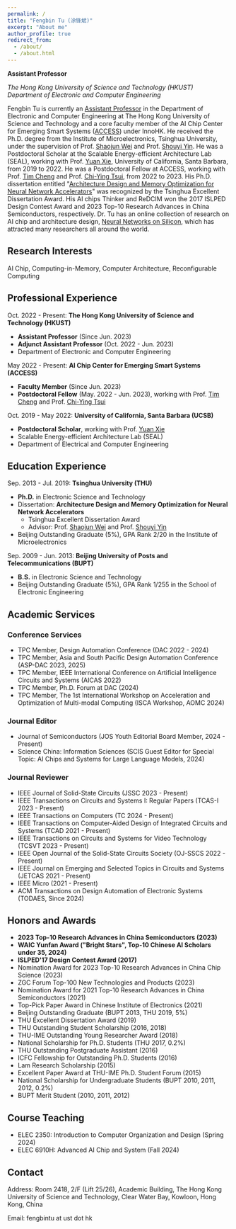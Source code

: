 ```yaml
---
permalink: /
title: "Fengbin Tu (涂锋斌)"
excerpt: "About me"
author_profile: true
redirect_from: 
  - /about/
  - /about.html
---
```


**Assistant Professor**

*The Hong Kong University of Science and Technology (HKUST)*    
*Department of Electronic and Computer Engineering*

Fengbin Tu is currently an [Assistant Professor](https://ece.hkust.edu.hk/fengbintu) in the Department of Electronic and Computer Engineering at The Hong Kong University of Science and Technology and a core faculty member of the AI Chip Center for Emerging Smart Systems ([ACCESS](https://inno-access.hk)) under InnoHK. He received the Ph.D. degree from the Institute of Microelectronics, Tsinghua University, under the supervision of Prof. [Shaojun Wei](https://www.ime.tsinghua.edu.cn/info/1015/1151.htm) and Prof. [Shouyi Yin](https://www.ime.tsinghua.edu.cn/info/1015/1018.htm). He was a Postdoctoral Scholar at the Scalable Energy-efficient Architecture Lab (SEAL), working with Prof. [Yuan Xie](https://ece.hkust.edu.hk/yuanxie), University of California, Santa Barbara, from 2019 to 2022. He was a Postdoctoral Fellow at ACCESS, working with Prof. [Tim Cheng](https://seng.hkust.edu.hk/about/people/faculty/tim-kwang-ting-cheng) and Prof. [Chi-Ying Tsui](https://seng.hkust.edu.hk/about/people/faculty/chi-ying-tsui), from 2022 to 2023. His Ph.D. dissertation entitled "[Architecture Design and Memory Optimization for Neural Network Accelerators](https://kns.cnki.net/kcms/detail/detail.aspx?dbcode=CDFD&dbname=CDFDLAST2021&filename=1020828815.nh&uniplatform=NZKPT&v=bdVUOsJf2lwjfXuqPWOsl9s67ZxHKZjmHQbPimTBdIB2qgEfou0_v25FCF04_vHM)" was recognized by the Tsinghua Excellent Dissertation Award. His AI chips Thinker and ReDCIM won the 2017 ISLPED Design Contest Award and 2023 Top-10 Research Advances in China Semiconductors, respectively. Dr. Tu has an online collection of research on AI chip and architecture design, [Neural Networks on Silicon](https://github.com/fengbintu/Neural-Networks-on-Silicon), which has attracted many researchers all around the world.

## Research Interests
AI Chip, Computing-in-Memory, Computer Architecture, Reconfigurable Computing

## Professional Experience
Oct. 2022 - Present: **The Hong Kong University of Science and Technology (HKUST)**
* **Assistant Professor** (Since Jun. 2023)
* **Adjunct Assistant Professor** (Oct. 2022 - Jun. 2023)
* Department of Electronic and Computer Engineering 

May 2022 - Present: **AI Chip Center for Emerging Smart Systems (ACCESS)**
* **Faculty Member** (Since Jun. 2023)
* **Postdoctoral Fellow** (May. 2022 - Jun. 2023), working with Prof. [Tim Cheng](https://seng.hkust.edu.hk/about/people/faculty/tim-kwang-ting-cheng) and Prof. [Chi-Ying Tsui](https://seng.hkust.edu.hk/about/people/faculty/chi-ying-tsui)

Oct. 2019 - May 2022: **University of California, Santa Barbara (UCSB)**
* **Postdoctoral Scholar**, working with Prof. [Yuan Xie](https://ece.hkust.edu.hk/yuanxie)
* Scalable Energy-efficient Architecture Lab (SEAL)
* Department of Electrical and Computer Engineering   

## Education Experience
Sep. 2013 - Jul. 2019: **Tsinghua University (THU)**
* **Ph.D.** in Electronic Science and Technology
* Dissertation: **Architecture Design and Memory Optimization for Neural Network Accelerators**
  - Tsinghua Excellent Dissertation Award
  - Advisor: Prof. [Shaojun Wei](https://www.ime.tsinghua.edu.cn/info/1015/1151.htm) and Prof. [Shouyi Yin](https://www.ime.tsinghua.edu.cn/info/1015/1018.htm)
* Beijing Outstanding Graduate (5%), GPA Rank 2/20 in the Institute of Microelectronics 

Sep. 2009 - Jun. 2013: **Beijing University of Posts and Telecommunications (BUPT)**
* **B.S.** in Electronic Science and Technology 
* Beijing Outstanding Graduate (5%), GPA Rank 1/255 in the School of Electronic Engineering

## Academic Services
### Conference Services
* TPC Member, Design Automation Conference (DAC 2022 - 2024)
* TPC Member, Asia and South Pacific Design Automation Conference (ASP-DAC 2023, 2025)
* TPC Member, IEEE International Conference on Artificial Intelligence Circuits and Systems (AICAS 2022)
* TPC Member, Ph.D. Forum at DAC (2024)
* TPC Member, The 1st International Workshop on Acceleration and Optimization of Multi-modal Computing (ISCA Workshop, AOMC 2024)

### Journal Editor
* Journal of Semiconductors (JOS Youth Editorial Board Member, 2024 - Present)
* Science China: Information Sciences (SCIS Guest Editor for Special Topic: AI Chips and Systems for Large Language Models, 2024)

### Journal Reviewer
* IEEE Journal of Solid-State Circuits (JSSC 2023 - Present)
* IEEE Transactions on Circuits and Systems I: Regular Papers (TCAS-I 2023 - Present)
* IEEE Transactions on Computers (TC 2024 - Present)
* IEEE Transactions on Computer-Aided Design of Integrated Circuits and Systems (TCAD 2021 - Present)
* IEEE Transactions on Circuits and Systems for Video Technology (TCSVT 2023 - Present)
* IEEE Open Journal of the Solid-State Circuits Society (OJ-SSCS 2022 - Present)
* IEEE Journal on Emerging and Selected Topics in Circuits and Systems (JETCAS 2021 - Present)
* IEEE Micro (2021 - Present)
* ACM Transactions on Design Automation of Electronic Systems (TODAES, Since 2024)

## Honors and Awards
* **2023 Top-10 Research Advances in China Semiconductors (2023)**
* **WAIC Yunfan Award ("Bright Stars", Top-10 Chinese AI Scholars under 35, 2024)**
* **ISLPED'17 Design Contest Award (2017)**
* Nomination Award for 2023 Top-10 Research Advances in China Chip Science (2023)
* ZGC Forum Top-100 New Technologies and Products (2023)
* Nomination Award for 2021 Top-10 Research Advances in China Semiconductors (2021)
* Top-Pick Paper Award in Chinese Institute of Electronics (2021)
* Beijing Outstanding Graduate (BUPT 2013, THU 2019, 5%)
* THU Excellent Dissertation Award (2019)
* THU Outstanding Student Scholarship (2016, 2018)
* THU-IME Outstanding Young Researcher Award (2018)
* National Scholarship for Ph.D. Students (THU 2017, 0.2%)
* THU Outstanding Postgraduate Assistant (2016)
* ICFC Fellowship for Outstanding Ph.D. Students (2016)
* Lam Research Scholarship (2015)
* Excellent Paper Award at THU-IME Ph.D. Student Forum (2015)
* National Scholarship for Undergraduate Students (BUPT 2010, 2011, 2012, 0.2%)
* BUPT Merit Student (2010, 2011, 2012)

## Course Teaching
* ELEC 2350: Introduction to Computer Organization and Design (Spring 2024)
* ELEC 6910H: Advanced AI Chip and System (Fall 2024)

## Contact
Address: Room 2418, 2/F (Lift 25/26), Academic Building, The Hong Kong University of Science and Technology, Clear Water Bay, Kowloon, Hong Kong, China

Email: fengbintu at ust dot hk
<br/><br/>
<script type="text/javascript" id="clustrmaps" src="//cdn.clustrmaps.com/map_v2.js?cl=080808&w=a&t=tt&d=fa9RQj-cgl1m5eQQQyP1VHu5hbgUfLQa-PSsV3Cc58w&co=ffffff&cmo=3acc3a&cmn=ff5353&ct=808080"></script>

